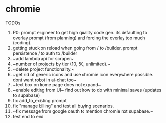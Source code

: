 # chromie

TODOs
1. P0: prompt engineer to get high quality code gen. its defaulting to overlay prompt (from planning) and forcing the overlay too much (coding).
2. getting stuck on reload when going from / to /builder. prompt persistence / to auth to /builder
3. ~add lambda api for scraper~
4. ~number of projects by tier (10, 50, unlimited).~
5. ~delete project functionality.~
6. ~get rid of generic icons and use chromie icon everywhere possible. dont want robot in ai-chat too~
7. ~text box on home page does not expand~
8. ~enable editing from UI~ find out how to do with minimal saves (updates to supabase)
9. fix add_to_existing prompt
10. fix "manage billing" and test all buying scenarios.
11. ~fix message from google oauth to mention chromie not supabase.~
12. test end to end
   
